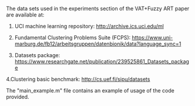 The data sets used in the experiments section of the VAT+Fuzzy ART paper are available at:

1. UCI machine learning repository: http://archive.ics.uci.edu/ml

2. Fundamental Clustering Problems Suite (FCPS): https://www.uni-marburg.de/fb12/arbeitsgruppen/datenbionik/data?language_sync=1

3. Datasets package: https://www.researchgate.net/publication/239525861_Datasets_package

4.Clustering basic benchmark: http://cs.uef.fi/sipu/datasets

The "main_example.m" file contains an example of usage of the code provided.